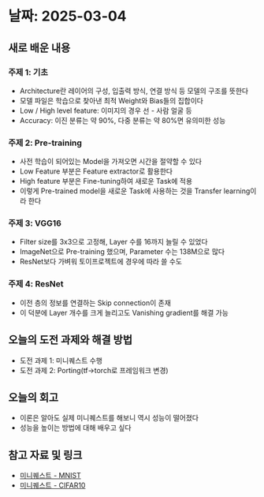 # 날짜: 2025-03-04

## 새로 배운 내용
### 주제 1: 기초
- Architecture란 레이어의 구성, 입출력 방식, 연결 방식 등 모델의 구조를 뜻한다
- 모델 파일은 학습으로 찾아낸 최적 Weight와 Bias들의 집합이다
- Low / High level feature: 이미지의 경우 선 - 사람 얼굴 등
- Accuracy: 이진 분류는 약 90%, 다중 분류는 약 80%면 유의미한 성능

### 주제 2: Pre-training
- 사전 학습이 되어있는 Model을 가져오면 시간을 절약할 수 있다
- Low Feature 부분은 Feature extractor로 활용한다
- High feature 부분은 Fine-tuning하여 새로운 Task에 적용
- 이렇게 Pre-trained model을 새로운 Task에 사용하는 것을 Transfer learning이라 한다

### 주제 3: VGG16
- Filter size를 3x3으로 고정해, Layer 수를 16까지 늘릴 수 있었다
- ImageNet으로 Pre-training 했으며, Parameter 수는 138M으로 많다
- ResNet보다 가벼워 토이프로젝트에 경우에 따라 쓸 수도

### 주제 4: ResNet
- 이전 층의 정보를 연결하는 Skip connection이 존재
- 이 덕분에 Layer 개수를 크게 늘리고도 Vanishing gradient를 해결 가능

## 오늘의 도전 과제와 해결 방법
- 도전 과제 1: 미니퀘스트 수행
- 도전 과제 2: Porting(tf->torch로 프레임워크 변경)

## 오늘의 회고
- 이론은 알아도 실제 미니퀘스트를 해보니 역시 성능이 떨어졌다
- 성능을 높이는 방법에 대해 배우고 싶다

## 참고 자료 및 링크
- [미니퀘스트 - MNIST](https://colab.research.google.com/drive/1wrH9nGsbd2x-1yBnhz0t0Xre_rFvT2ya?usp=drive_link)
- [미니퀘스트 - CIFAR10](https://colab.research.google.com/drive/135o8lyNBFoM-Z0t_LtQzDq0HJPkI0TDp?usp=drive_link)
